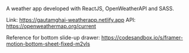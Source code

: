 A weather app developed with ReactJS, OpenWeatherAPI and SASS.

Link: https://gautamghai-weatherapp.netlify.app
API: https://openweathermap.org/current

Reference for bottom slide-up drawer: https://codesandbox.io/s/framer-motion-bottom-sheet-fixed-m2vls
